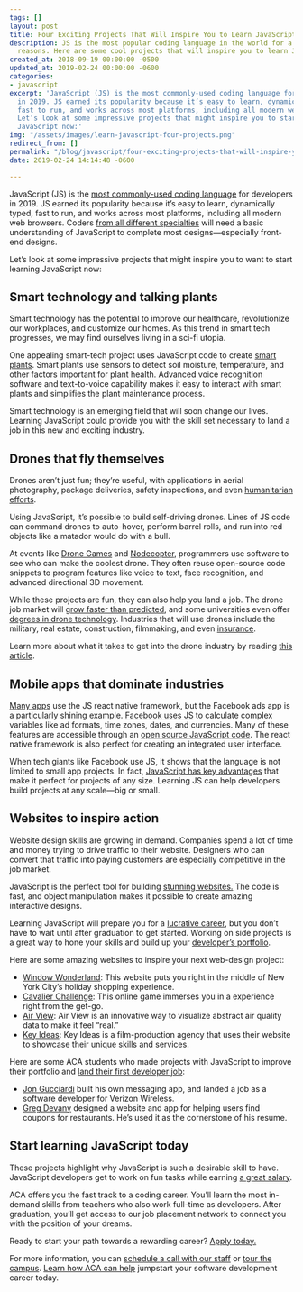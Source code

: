```yaml
---
tags: []
layout: post
title: Four Exciting Projects That Will Inspire You to Learn JavaScript Right Now
description: JS is the most popular coding language in the world for a variety of
  reasons. Here are some cool projects that will inspire you to learn JavaScript now!
created_at: 2018-09-19 00:00:00 -0500
updated_at: 2019-02-24 00:00:00 -0600
categories:
- javascript
excerpt: 'JavaScript (JS) is the most commonly-used coding language for developers
  in 2019. JS earned its popularity because it’s easy to learn, dynamically typed,
  fast to run, and works across most platforms, including all modern web browsers.
  Let’s look at some impressive projects that might inspire you to start learning
  JavaScript now:'
img: "/assets/images/learn-javascript-four-projects.png"
redirect_from: []
permalink: "/blog/javascript/four-exciting-projects-that-will-inspire-you-to-learn-javascript"
date: 2019-02-24 14:14:48 -0600

---
```

JavaScript (JS) is the [most commonly-used coding language](https://stackify.com/popular-programming-languages-2018/) for developers in 2019. JS earned its popularity because it’s easy to learn, dynamically typed, fast to run, and works across most platforms, including all modern web browsers. Coders [from all different specialties](https://blog.austincodingacademy.com/which-aca-track-is-right-for-you) will need a basic understanding of JavaScript to complete most designs—especially front-end designs.

Let’s look at some impressive projects that might inspire you to want to start learning JavaScript now:

## Smart technology and talking plants

Smart technology has the potential to improve our healthcare, revolutionize our workplaces, and customize our homes. As this trend in smart tech progresses, we may find ourselves living in a sci-fi utopia.

One appealing smart-tech project uses JavaScript code to create [smart plants](http://www.webondevices.com/the-arduino-plant-with-javascript-voice-recognition/). Smart plants use sensors to detect soil moisture, temperature, and other factors important for plant health. Advanced voice recognition software and text-to-voice capability makes it easy to interact with smart plants and simplifies the plant maintenance process.

Smart technology is an emerging field that will soon change our lives. Learning JavaScript could provide you with the skill set necessary to land a job in this new and exciting industry.

## Drones that fly themselves

Drones aren’t just fun; they’re useful, with applications in aerial photography, package deliveries, safety inspections, and even [humanitarian efforts](https://www.virgin.com/virgin-unite/business-innovation/humanitarian-sky-drones-disaster-response).

Using JavaScript, it’s possible to build self-driving drones. Lines of JS code can command drones to auto-hover, perform barrel rolls, and run into red objects like a matador would do with a bull.

At events like [Drone Games](http://dronegames.co/) and [Nodecopter](http://www.nodecopter.com/), programmers use software to see who can make the coolest drone. They often reuse open-source code snippets to program features like voice to text, face recognition, and advanced directional 3D movement.

While these projects are fun, they can also help you land a job. The drone job market will [grow faster than predicted](http://www.govtech.com/budget-finance/Drone-Related-Job-Growth-to-Outpace-Predictions.html), and some universities even offer [degrees in drone technology](http://www.govtech.com/budget-finance/Drone-Related-Job-Growth-to-Outpace-Predictions.html). Industries that will use drones include the military, real estate, construction, filmmaking, and even [insurance](https://uavcoach.com/uav-jobs/#guide-5).

Learn more about what it takes to get into the drone industry by reading [this article](https://jobs.ieee.org/jobs/content/Drones-are-a-big-job-opportunity-but-for-new-engin-2017-02-10).

## Mobile apps that dominate industries

[Many apps](https://brainhub.eu/blog/famous-apps-built-with-react-native/) use the JS react native framework, but the Facebook ads app is a particularly shining example. [Facebook uses JS](https://code.fb.com/developer-tools/react-native-for-android-how-we-built-the-first-cross-platform-react-native-app/) to calculate complex variables like ad formats, time zones, dates, and currencies. Many of these features are accessible through an [open source JavaScript code](https://medium.mybridge.co/amazing-javascript-projects-for-the-past-year-v-2018-2f114c6bd70a). The react native framework is also perfect for creating an integrated user interface.

When tech giants like Facebook use JS, it shows that the language is not limited to small app projects. In fact, [JavaScript has key advantages](https://www.telerik.com/blogs/5-benefits-of-reactjs-to-brighten-a-cloudy-day) that make it perfect for projects of any size. Learning JS can help developers build projects at any scale—big or small.

## Websites to inspire action

Website design skills are growing in demand. Companies spend a lot of time and money trying to drive traffic to their website. Designers who can convert that traffic into paying customers are especially competitive in the job market.

JavaScript is the perfect tool for building [stunning websites.](http://webdesignerwall.com/trends/30-truly-interactive-websites-built-css-javascript) The code is fast, and object manipulation makes it possible to create amazing interactive designs.

Learning JavaScript will prepare you for a [lucrative career](https://blog.austincodingacademy.com/what-will-you-make-as-a-full-time-developer), but you don’t have to wait until after graduation to get started. Working on side projects is a great way to hone your skills and build up your [developer’s portfolio](https://blog.austincodingacademy.com/what-are-hiring-managers-looking-for-in-a-developers-portfolio).

Here are some amazing websites to inspire your next web-design project:

* [Window Wonderland](https://windowwonderland.withgoogle.com/): This website puts you right in the middle of New York City’s holiday shopping experience.
* [Cavalier Challenge](https://cavalierchallenge.com/): This online game immerses you in a experience right from the get-go.
* [Air View](https://airview.blueair.com/): Air View is an innovative way to visualize abstract air quality data to make it feel “real.”
* [Key Ideas](http://www.keyideas.net/): Key Ideas is a film-production agency that uses their website to showcase their unique skills and services.

Here are some ACA students who made projects with JavaScript to improve their portfolio and [land their first developer job](https://blog.austincodingacademy.com/5-ways-to-get-a-job-as-a-web-developer-in-austins-tech-industry):

* [Jon Gucciardi](https://blog.austincodingacademy.com/student-project-highlight-jon-gucciardi) built his own messaging app, and landed a job as a software developer for Verizon Wireless.
* [Greg Devany](https://blog.austincodingacademy.com/student-project-highlight-greg-devany) designed a website and app for helping users find coupons for restaurants. He’s used it as the cornerstone of his resume.

## Start learning JavaScript today

These projects highlight why JavaScript is such a desirable skill to have. JavaScript developers get to work on fun tasks while earning [a great salary](https://blog.austincodingacademy.com/what-will-you-make-as-a-full-time-developer).

ACA offers you the fast track to a coding career. You’ll learn the most in-demand skills from teachers who also work full-time as developers. After graduation, you’ll get access to our job placement network to connect you with the position of your dreams.

Ready to start your path towards a rewarding career? [Apply today.](https://austincodingacademy.com/apply/)

For more information, you can [schedule a call with our staff](https://acaappointment.acuityscheduling.com/schedule.php?appointmentType=1406673) or [tour the campus](https://info.austincodingacademy.com/schedule-a-campus-tour). [Learn how ACA can help](https://austincodingacademy.com/why/) jumpstart your software development career today.